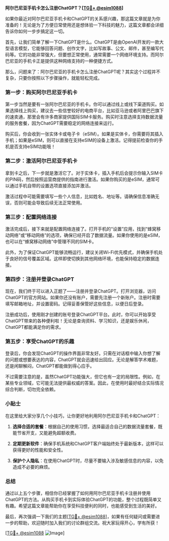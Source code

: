 **阿尔巴尼亚手机卡怎么注册ChatGPT？[[TG💪+ @esim1088](https://t.me/s/esim1088)]**

如果你最近对阿尔巴尼亚手机卡和ChatGPT的关系感兴趣，那这篇文章就是为你准备的！无论是为了方便日常使用还是想体验一下科技的魅力，这篇文章都会详细告诉你如何一步步搞定这一切。

首先，让我们简单了解一下ChatGPT是什么。ChatGPT是由OpenAI开发的一款大型语言模型，它能够回答问题、创作文字，比如写故事、公文、邮件，甚至编写代码等。它的功能非常强大，但要想正常使用，通常需要一个网络环境支持。而阿尔巴尼亚的手机卡正是提供这种网络支持的一种便捷方式。

那么，问题来了：阿尔巴尼亚的手机卡怎么注册ChatGPT呢？其实这个过程并不复杂，只要你按照以下步骤操作，就能轻松完成。

### 第一步：购买阿尔巴尼亚手机卡

第一步当然是要有一张阿尔巴尼亚的手机卡。你可以通过线上或线下渠道购买。如果选择线上购买，建议去一些信誉较好的电商平台，比如亚马逊或者阿里巴巴旗下的速卖通，那里会有许多商家提供国际SIM卡服务。购买时注意选择支持数据流量的服务套餐，因为ChatGPT需要稳定的网络连接来运行。

购买后，你会收到一张实体卡或电子卡（eSIM）。如果是实体卡，你需要将其插入手机；如果是eSIM，则可以直接在支持eSIM的设备上激活。记得提前检查你的手机是否支持eSIM功能哦！

### 第二步：激活阿尔巴尼亚手机卡

拿到卡之后，下一步就是激活它了。对于实体卡，插入手机后会提示你输入SIM卡的PIN码，然后按照运营商提供的指南进行激活。如果你购买的是eSIM，通常可以通过手机自带的设置选项直接添加并激活。

激活过程中可能需要填写一些个人信息，比如姓名、地址等。请确保信息准确无误，否则可能会导致后续无法正常使用。

### 第三步：配置网络连接

激活完成后，接下来就是配置网络连接了。打开手机的“设置”应用，找到“蜂窝移动网络”或“移动网络”的选项，确保已经开启了数据流量。如果你使用的是eSIM，也可以在“蜂窝移动网络”中管理不同的SIM卡。

此外，为了保证ChatGPT能够流畅运行，建议关闭Wi-Fi优先模式，并确保手机处于良好的信号覆盖区域。这样即使切换到其他网络环境，也能保持稳定的数据连接。

### 第四步：注册并登录ChatGPT

现在，我们终于可以进入正题了——注册并登录ChatGPT。打开浏览器，访问ChatGPT的官方网站。如果你还没有账户，需要先注册一个新账户。注册时需要填写邮箱地址，并设置密码。记得妥善保管好这些信息，以便日后登录。

注册成功后，使用刚才创建的账号登录ChatGPT平台。此时，你可以开始享受ChatGPT带来的各种便利啦！无论是查询资料、学习知识，还是娱乐休闲，ChatGPT都能满足你的需求。

### 第五步：享受ChatGPT的乐趣

登录后，你会发现ChatGPT的操作界面非常友好。只需在对话框中输入你想了解的问题或想要表达的内容，ChatGPT就会迅速给出回应。无论是解答学术难题，还是闲聊解闷，ChatGPT都能做到得心应手。

不过需要注意的是，虽然ChatGPT功能强大，但它也有一定的局限性。例如，在某些专业领域，它可能无法提供最权威的答案。因此，在使用时最好结合实际情况综合判断，切勿完全依赖。

### 小贴士

在这里给大家分享几个小技巧，让你更好地利用阿尔巴尼亚手机卡和ChatGPT：

1. **选择合适的套餐**：根据自己的使用习惯，选择最适合自己的数据流量套餐，既能节省开支，又能避免超额收费。
   
2. **定期更新软件**：确保手机系统和ChatGPT客户端始终处于最新版本，这样可以获得更好的性能和安全性。
   
3. **保护个人隐私**：在使用ChatGPT时，尽量不要输入涉及敏感信息的内容，以免造成不必要的麻烦。

### 总结

通过以上五个步骤，相信你已经掌握了如何用阿尔巴尼亚手机卡注册并使用ChatGPT的方法。从购买手机卡到实际体验ChatGPT的功能，整个过程既简单又有趣。希望这篇文章能帮助你在享受科技便利的同时，也能感受到生活的美好。

最后，再次强调一下我们的主题[[TG💪+ @esim1088](https://t.me/s/esim1088)]，如果有任何疑问或需要进一步的帮助，欢迎随时加入我们的讨论群组交流。祝大家玩得开心，学有所获！

[[TG💪+ @esim1088](https://t.me/s/esim1088) ![Image](https://i.postimg.cc/4NQfJmqS/Snipaste-2025-05-13-00-14-12.png)]